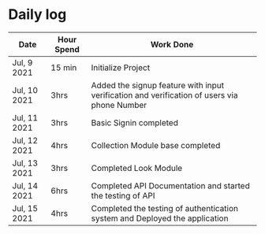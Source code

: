 # Daily log

| Date         | Hour Spend | Work Done                                                                                   |
| ------------ | ---------- | ------------------------------------------------------------------------------------------- |
| Jul, 9 2021  | 15 min     | Initialize Project                                                                          |
| Jul, 10 2021 | 3hrs       | Added the signup feature with input verification and verification of users via phone Number |
| Jul, 11 2021 | 3hrs       | Basic Signin completed                                                                      |
| Jul, 12 2021 | 4hrs       | Collection Module base completed                                                            |
| Jul, 13 2021 | 3hrs       | Completed Look Module                                                                       |
| Jul, 14 2021 | 6hrs       | Completed API Documentation and started the testing of API                                  |
| Jul, 15 2021 | 4hrs       | Completed the testing of authentication system and Deployed the application                 |

